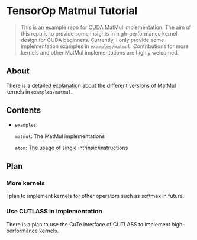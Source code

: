 # TensorOp Matmul Tutorial

> This is an example repo for CUDA MatMul implementation. The aim of this repo is to provide some insights in high-performance kernel design for CUDA beginners. Currently, I only provide some implementation examples in `examples/matmul`.
Contributions for more kernels and other MatMul implementations are highly welcomed.

## About
There is a detailed [explanation](https://zhuanlan.zhihu.com/p/631227862) about the different versions of MatMul kernels in `examples/matmul`.

## Contents
- `examples`:

    `matmul`: The MatMul implementations

    `atom`: The usage of single intrinsic/instructions

## Plan
### More kernels
I plan to implement kernels for other operators such as softmax in future.

### Use CUTLASS in implementation
There is a plan to use the CuTe interface of CUTLASS to implement high-performance kernels.